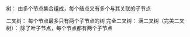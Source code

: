 树：
    由多个节点集合组成，每个结点又有多个与其关联的子节点

二叉树：
    每个节点最多只有两个子节点的树
完全二叉树：
满二叉树（完美二叉树）：
    除了叶子节点，每个节点都有两个子节点
